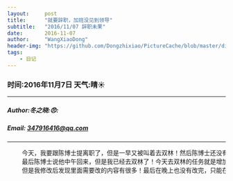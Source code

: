 ```yaml
---
layout:     post
title:      "就要辞职，加班没见到领导"
subtitle:   "2016/11/07 辞职未果"
date:       2016-11-07
author:     "WangXiaoDong"
header-img: "https://github.com/Dongzhixiao/PictureCache/blob/master/diaryPic/20161107.jpg?raw=true"
tags:
    - 日记
---
```


### 时间:2016年11月7日 天气:晴:sunny:
-----
#####   Author:冬之晓::angry::
#####   Email: 347916416@qq.com
----------

<pre>
    今天，我要跟陈博士提离职了，但是一早又被叫着去双林！然后陈博士还没有来，于是我就直接给他打电话说明了情况！
    最后陈博士说他中午回来，但是我已经去双林了！今天去双林的任务就是增加程序B门板相关的程序，李博士说很简单，
    但是我修改后发现里面需要改的内容有很多！最后在晚上也没有改完，只能在双林住下了。这边海风吹的真冷！！
</pre>